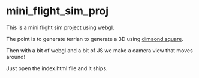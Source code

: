 # mini_flight_sim_proj

This is a mini flight sim project using webgl.

The point is to generate terrian to generate a 3D using [dimaond square](https://en.wikipedia.org/wiki/Diamond-square_algorithm).

Then with a bit of webgl and a bit of JS we make a camera view that moves around!
 
Just open the index.html file and it ships.
